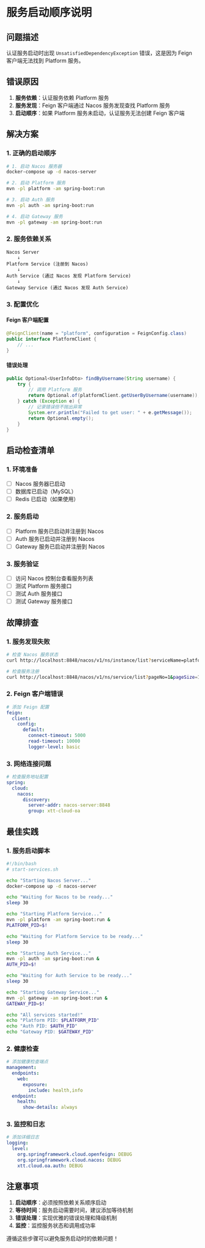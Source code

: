 # 服务启动顺序说明

## 问题描述

认证服务启动时出现 `UnsatisfiedDependencyException` 错误，这是因为 Feign 客户端无法找到 Platform 服务。

## 错误原因

1. **服务依赖**：认证服务依赖 Platform 服务
2. **服务发现**：Feign 客户端通过 Nacos 服务发现查找 Platform 服务
3. **启动顺序**：如果 Platform 服务未启动，认证服务无法创建 Feign 客户端

## 解决方案

### 1. 正确的启动顺序

```bash
# 1. 启动 Nacos 服务器
docker-compose up -d nacos-server

# 2. 启动 Platform 服务
mvn -pl platform -am spring-boot:run

# 3. 启动 Auth 服务
mvn -pl auth -am spring-boot:run

# 4. 启动 Gateway 服务
mvn -pl gateway -am spring-boot:run
```

### 2. 服务依赖关系

```
Nacos Server
    ↓
Platform Service (注册到 Nacos)
    ↓
Auth Service (通过 Nacos 发现 Platform Service)
    ↓
Gateway Service (通过 Nacos 发现 Auth Service)
```

### 3. 配置优化

#### Feign 客户端配置
```java
@FeignClient(name = "platform", configuration = FeignConfig.class)
public interface PlatformClient {
    // ...
}
```

#### 错误处理
```java
public Optional<UserInfoDto> findByUsername(String username) {
    try {
        // 调用 Platform 服务
        return Optional.of(platformClient.getUserByUsername(username));
    } catch (Exception e) {
        // 记录错误但不抛出异常
        System.err.println("Failed to get user: " + e.getMessage());
        return Optional.empty();
    }
}
```

## 启动检查清单

### 1. 环境准备
- [ ] Nacos 服务器已启动
- [ ] 数据库已启动（MySQL）
- [ ] Redis 已启动（如果使用）

### 2. 服务启动
- [ ] Platform 服务已启动并注册到 Nacos
- [ ] Auth 服务已启动并注册到 Nacos
- [ ] Gateway 服务已启动并注册到 Nacos

### 3. 服务验证
- [ ] 访问 Nacos 控制台查看服务列表
- [ ] 测试 Platform 服务接口
- [ ] 测试 Auth 服务接口
- [ ] 测试 Gateway 服务接口

## 故障排查

### 1. 服务发现失败
```bash
# 检查 Nacos 服务状态
curl http://localhost:8848/nacos/v1/ns/instance/list?serviceName=platform

# 检查服务注册
curl http://localhost:8848/nacos/v1/ns/service/list?pageNo=1&pageSize=10
```

### 2. Feign 客户端错误
```yaml
# 添加 Feign 配置
feign:
  client:
    config:
      default:
        connect-timeout: 5000
        read-timeout: 10000
        logger-level: basic
```

### 3. 网络连接问题
```yaml
# 检查服务地址配置
spring:
  cloud:
    nacos:
      discovery:
        server-addr: nacos-server:8848
        group: xtt-cloud-oa
```

## 最佳实践

### 1. 服务启动脚本
```bash
#!/bin/bash
# start-services.sh

echo "Starting Nacos Server..."
docker-compose up -d nacos-server

echo "Waiting for Nacos to be ready..."
sleep 30

echo "Starting Platform Service..."
mvn -pl platform -am spring-boot:run &
PLATFORM_PID=$!

echo "Waiting for Platform Service to be ready..."
sleep 30

echo "Starting Auth Service..."
mvn -pl auth -am spring-boot:run &
AUTH_PID=$!

echo "Waiting for Auth Service to be ready..."
sleep 30

echo "Starting Gateway Service..."
mvn -pl gateway -am spring-boot:run &
GATEWAY_PID=$!

echo "All services started!"
echo "Platform PID: $PLATFORM_PID"
echo "Auth PID: $AUTH_PID"
echo "Gateway PID: $GATEWAY_PID"
```

### 2. 健康检查
```yaml
# 添加健康检查端点
management:
  endpoints:
    web:
      exposure:
        include: health,info
  endpoint:
    health:
      show-details: always
```

### 3. 监控和日志
```yaml
# 添加详细日志
logging:
  level:
    org.springframework.cloud.openfeign: DEBUG
    org.springframework.cloud.nacos: DEBUG
    xtt.cloud.oa.auth: DEBUG
```

## 注意事项

1. **启动顺序**：必须按照依赖关系顺序启动
2. **等待时间**：服务启动需要时间，建议添加等待机制
3. **错误处理**：实现优雅的错误处理和降级机制
4. **监控**：监控服务状态和调用成功率

遵循这些步骤可以避免服务启动时的依赖问题！
